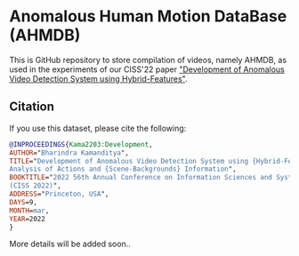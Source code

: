 # Anomalous Human Motion DataBase (AHMDB)

This is GitHub repository to store compilation of videos, namely AHMDB, as used in the experiments of our CISS'22 paper ["Development of Anomalous Video Detection System using Hybrid-Features"](https://github.com/barondra/AHMDB).

## Citation

If you use this dataset, please cite the following:

```bibtex
@INPROCEEDINGS{Kama2203:Development,
AUTHOR="Bharindra Kamanditya",
TITLE="Development of Anomalous Video Detection System using {Hybrid-Features}
Analysis of Actions and {Scene-Backgrounds} Information",
BOOKTITLE="2022 56th Annual Conference on Information Sciences and Systems (CISS)
(CISS 2022)",
ADDRESS="Princeton, USA",
DAYS=9,
MONTH=mar,
YEAR=2022
}
```

More details will be added soon..
